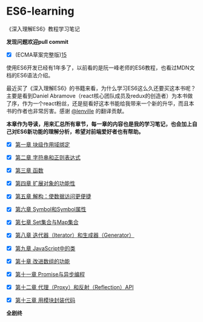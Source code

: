 # ES6-learning
《深入理解ES6》教程学习笔记

**发现问题欢迎pull commit**

- [x] (ECMA草案完整版)[15]

使用ES6开发已经有1年多了，以前看的是阮一峰老师的ES6教程，也看过MDN文档的ES6语法介绍。

最近买了《深入理解ES6》的书籍来看，为什么学习ES6这么久还要买这本书呢？主要是看到Daniel Abramove（react核心团队成员及redux的创造者）为本书做了序，作为一个react粉丝，还是挺看好这本书能给我带来一个新的升华，而且本书的作者也非常厉害。感谢 [@lenville][14] 的翻译贡献。

**本章作为导读，用来汇总所有章节，每一章的内容也是我的学习笔记，也会加上自己对ES6新功能的理解分析，希望对前端爱好者也有帮助。**

- [x] [第一章 块级作用域绑定][1]

- [x] [第二章 字符串和正则表达式][2]

- [x] [第三章 函数][3]

- [x] [第四章 扩展对象的功能性][4]

- [x] [第五章 解构：使数据访问更便捷][5]

- [x] [第六章 Symbol和Symbol属性][6]

- [x] [第七章 Set集合与Map集合][7]

- [x] [第八章 迭代器（Iterator）和生成器（Generator）][8]

- [x] [第九章 JavaScript中的类][9]

- [x] [第十章 改进数组的功能][10]

- [x] [第十一章 Promise与异步编程][11]

- [x] [第十二章 代理（Proxy）和反射（Reflection）API][12]

- [x] [第十三章 用模块封装代码][13]


**全剧终**


[1]: https://github.com/hyy1115/ES6-learning/blob/master/doc/1%E3%80%81%E3%80%8A%E6%B7%B1%E5%85%A5%E7%90%86%E8%A7%A3ES6%E3%80%8B%E7%AC%94%E8%AE%B0%E2%80%94%E2%80%94%E5%9D%97%E7%BA%A7%E4%BD%9C%E7%94%A8%E5%9F%9F%E7%BB%91%E5%AE%9A.md
[2]: https://github.com/hyy1115/ES6-learning/blob/master/doc/2%E3%80%81%E3%80%8A%E6%B7%B1%E5%85%A5%E7%90%86%E8%A7%A3ES6%E3%80%8B%E7%AC%94%E8%AE%B0%E2%80%94%E2%80%94%E5%AD%97%E7%AC%A6%E4%B8%B2%E5%92%8C%E6%AD%A3%E5%88%99%E8%A1%A8%E8%BE%BE%E5%BC%8F.md
[3]: https://github.com/hyy1115/ES6-learning/blob/master/doc/3%E3%80%81%E3%80%8A%E6%B7%B1%E5%85%A5%E7%90%86%E8%A7%A3ES6%E3%80%8B%E7%AC%94%E8%AE%B0%E2%80%94%E2%80%94%E5%87%BD%E6%95%B0.md
[4]: https://github.com/hyy1115/ES6-learning/blob/master/doc/4%E3%80%81%E3%80%8A%E6%B7%B1%E5%85%A5%E7%90%86%E8%A7%A3ES6%E3%80%8B%E7%AC%94%E8%AE%B0%E2%80%94%E2%80%94%E6%89%A9%E5%B1%95%E5%AF%B9%E8%B1%A1%E7%9A%84%E5%8A%9F%E8%83%BD%E6%80%A7.md
[5]: https://github.com/hyy1115/ES6-learning/blob/master/doc/5%E3%80%81%E3%80%8A%E6%B7%B1%E5%85%A5%E7%90%86%E8%A7%A3ES6%E3%80%8B%E7%AC%94%E8%AE%B0%E2%80%94%E2%80%94%E8%A7%A3%E6%9E%84%EF%BC%9A%E4%BD%BF%E6%95%B0%E6%8D%AE%E8%AE%BF%E9%97%AE%E6%9B%B4%E4%BE%BF%E6%8D%B7.md
[6]: https://github.com/hyy1115/ES6-learning/blob/master/doc/6%E3%80%81%E3%80%8A%E6%B7%B1%E5%85%A5%E7%90%86%E8%A7%A3ES6%E3%80%8B%E7%AC%94%E8%AE%B0%E2%80%94%E2%80%94Symbol%E5%92%8CSymbol%E5%B1%9E%E6%80%A7.md
[7]: https://github.com/hyy1115/ES6-learning/blob/master/doc/7%E3%80%81%E3%80%8A%E6%B7%B1%E5%85%A5%E7%90%86%E8%A7%A3ES6%E3%80%8B%E7%AC%94%E8%AE%B0%E2%80%94%E2%80%94Set%E9%9B%86%E5%90%88%E4%B8%8EMap%E9%9B%86%E5%90%88.md
[8]: https://github.com/hyy1115/ES6-learning/blob/master/doc/8%E3%80%81%E3%80%8A%E6%B7%B1%E5%85%A5%E7%90%86%E8%A7%A3ES6%E3%80%8B%E7%AC%94%E8%AE%B0%E2%80%94%E2%80%94%E8%BF%AD%E4%BB%A3%E5%99%A8%EF%BC%88Iterator%EF%BC%89%E5%92%8C%E7%94%9F%E6%88%90%E5%99%A8%EF%BC%88Generator%EF%BC%89.md
[9]: https://github.com/hyy1115/ES6-learning/blob/master/doc/9%E3%80%81%E3%80%8A%E6%B7%B1%E5%85%A5%E7%90%86%E8%A7%A3ES6%E3%80%8B%E7%AC%94%E8%AE%B0%E2%80%94%E2%80%94%20JavaScript%E4%B8%AD%E7%9A%84%E7%B1%BBclass.md
[10]: https://github.com/hyy1115/ES6-learning/blob/master/doc/10%E3%80%81%E3%80%8A%E6%B7%B1%E5%85%A5%E7%90%86%E8%A7%A3ES6%E3%80%8B%E7%AC%94%E8%AE%B0%E2%80%94%E2%80%94%20%E6%94%B9%E8%BF%9B%E6%95%B0%E7%BB%84%E7%9A%84%E5%8A%9F%E8%83%BD.md
[11]: https://github.com/hyy1115/ES6-learning/blob/master/doc/11%E3%80%81%E3%80%8A%E6%B7%B1%E5%85%A5%E7%90%86%E8%A7%A3ES6%E3%80%8B%E7%AC%94%E8%AE%B0%E2%80%94%E2%80%94%20Promise%E4%B8%8E%E5%BC%82%E6%AD%A5%E7%BC%96%E7%A8%8B.md
[12]:
https://github.com/hyy1115/ES6-learning/blob/master/doc/12%E3%80%81%E3%80%8A%E6%B7%B1%E5%85%A5%E7%90%86%E8%A7%A3ES6%E3%80%8B%E7%AC%94%E8%AE%B0%E2%80%94%E2%80%94%E4%BB%A3%E7%90%86%EF%BC%88Proxy%EF%BC%89%E5%92%8C%E5%8F%8D%E5%B0%84%EF%BC%88Reflection%EF%BC%89API.md
[13]:
https://github.com/hyy1115/ES6-learning/blob/master/doc/13%E3%80%81%E3%80%8A%E6%B7%B1%E5%85%A5%E7%90%86%E8%A7%A3ES6%E3%80%8B%E7%AC%94%E8%AE%B0%E2%80%94%E2%80%94%E7%94%A8%E6%A8%A1%E5%9D%97%E5%B0%81%E8%A3%85%E4%BB%A3%E7%A0%81.md
[14]: https://github.com/lenville
[15]: https://tc39.github.io/ecma262/
